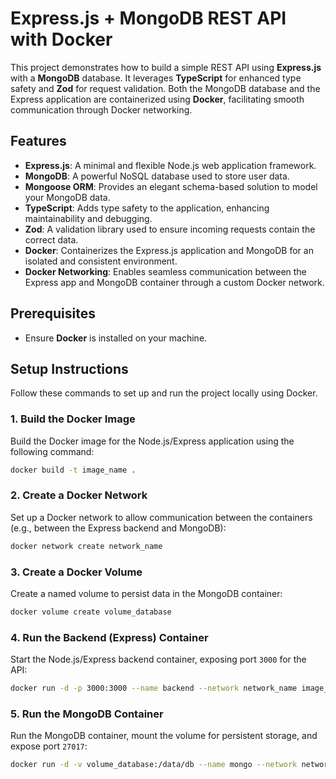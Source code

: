 # Express.js + MongoDB REST API with Docker

This project demonstrates how to build a simple REST API using **Express.js** with a **MongoDB** database. It leverages **TypeScript** for enhanced type safety and **Zod** for request validation. Both the MongoDB database and the Express application are containerized using **Docker**, facilitating smooth communication through Docker networking.

## Features

- **Express.js**: A minimal and flexible Node.js web application framework.
- **MongoDB**: A powerful NoSQL database used to store user data.
- **Mongoose ORM**: Provides an elegant schema-based solution to model your MongoDB data.
- **TypeScript**: Adds type safety to the application, enhancing maintainability and debugging.
- **Zod**: A validation library used to ensure incoming requests contain the correct data.
- **Docker**: Containerizes the Express.js application and MongoDB for an isolated and consistent environment.
- **Docker Networking**: Enables seamless communication between the Express app and MongoDB container through a custom Docker network.

## Prerequisites

- Ensure **Docker** is installed on your machine.

## Setup Instructions

Follow these commands to set up and run the project locally using Docker.

### 1. Build the Docker Image

Build the Docker image for the Node.js/Express application using the following command:

```bash
docker build -t image_name .
```

### 2. Create a Docker Network

Set up a Docker network to allow communication between the containers (e.g., between the Express backend and MongoDB):

```bash
docker network create network_name
```

### 3. Create a Docker Volume

Create a named volume to persist data in the MongoDB container:

```bash
docker volume create volume_database
```

### 4. Run the Backend (Express) Container

Start the Node.js/Express backend container, exposing port `3000` for the API:

```bash
docker run -d -p 3000:3000 --name backend --network network_name image_name
```

### 5. Run the MongoDB Container

Run the MongoDB container, mount the volume for persistent storage, and expose port `27017`:

```bash
docker run -d -v volume_database:/data/db --name mongo --network network_name -p 27017:27017 mongo
```